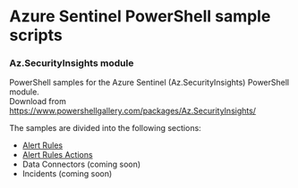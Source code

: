 # Azure Sentinel PowerShell sample scripts
### Az.SecurityInsights module

PowerShell samples for the Azure Sentinel (Az.SecurityInsights) PowerShell module.<br>
Download from <a href="https://www.powershellgallery.com/packages/Az.SecurityInsights/" target="_blank">https://www.powershellgallery.com/packages/Az.SecurityInsights/</a>

The samples are divided into the following sections:

* [Alert Rules](https://github.com/Azure/Azure-Sentinel/tree/master/Tools/Az.SecurityInsights-Samples/Alert%20Rules)
* [Alert Rules Actions](https://github.com/Azure/Azure-Sentinel/tree/master/Tools/Az.SecurityInsights-Samples/Alert%20Rule%20Actions)
* Data Connectors (coming soon)
* Incidents (coming soon)

